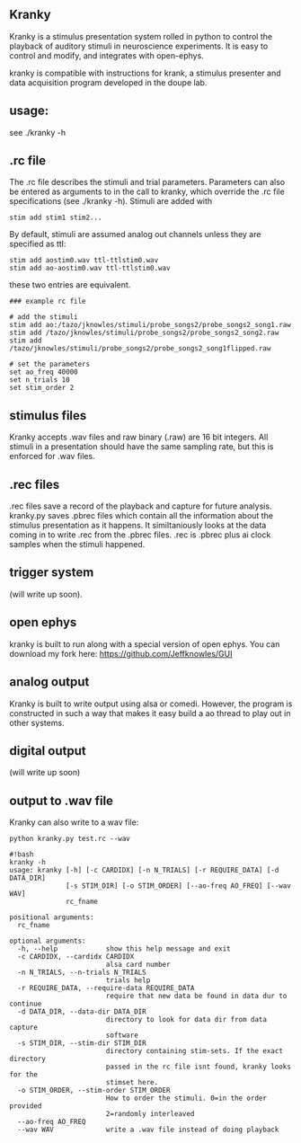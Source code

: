 ## Kranky

Kranky is a stimulus presentation system rolled in python to control the playback of auditory stimuli in neuroscience experiments. It is easy to control and modify, and integrates with open-ephys.  

kranky is compatible with instructions for krank, a stimulus presenter and data acquisition program developed in the doupe lab. 


## usage: 
see ./kranky -h

## .rc file
The .rc file describes the stimuli and trial parameters.  Parameters can also be entered as arguments to in the call to kranky, which override the .rc file specifications (see ./kranky -h). Stimuli are added with 
```
stim add stim1 stim2...  
```
By default, stimuli are assumed analog out channels unless they are specified as ttl:
```
stim add aostim0.wav ttl-ttlstim0.wav
stim add ao-aostim0.wav ttl-ttlstim0.wav
```
these two entries are equivalent.  

```
### example rc file

# add the stimuli
stim add ao:/tazo/jknowles/stimuli/probe_songs2/probe_songs2_song1.raw 
stim add /tazo/jknowles/stimuli/probe_songs2/probe_songs2_song2.raw
stim add /tazo/jknowles/stimuli/probe_songs2/probe_songs2_song1flipped.raw

# set the parameters
set ao_freq 40000
set n_trials 10
set stim_order 2
```


## stimulus files
Kranky accepts .wav files and raw binary (.raw) are 16 bit integers. All stimuli in a presentation should have the same sampling rate, but this is enforced for .wav files.  
## .rec files
.rec files save a record of the playback and capture for future analysis. kranky.py saves .pbrec files which contain all the information about the stimulus presentation as it happens. It similtaniously looks at the data coming in to write .rec from the .pbrec files.  .rec is .pbrec plus ai clock samples when the stimuli happened.

## trigger system
(will write up soon). 

## open ephys
kranky is built to run along with a special version of open ephys.  You can download my fork here:
https://github.com/Jeffknowles/GUI

## analog output
Kranky is built to write output using alsa or comedi.  However, the program is constructed in such a way that makes it easy build a ao thread to play out in other systems.

## digital output
(will write up soon)

## output to .wav file
Kranky can also write to a wav file:  

	python kranky.py test.rc --wav




```
#!bash
kranky -h
usage: kranky [-h] [-c CARDIDX] [-n N_TRIALS] [-r REQUIRE_DATA] [-d DATA_DIR]
              [-s STIM_DIR] [-o STIM_ORDER] [--ao-freq AO_FREQ] [--wav WAV]
              rc_fname

positional arguments:
  rc_fname

optional arguments:
  -h, --help            show this help message and exit
  -c CARDIDX, --cardidx CARDIDX
                        alsa card number
  -n N_TRIALS, --n-trials N_TRIALS
                        trials help
  -r REQUIRE_DATA, --require-data REQUIRE_DATA
                        require that new data be found in data dur to continue
  -d DATA_DIR, --data-dir DATA_DIR
                        directory to look for data dir from data capture
                        software
  -s STIM_DIR, --stim-dir STIM_DIR
                        directory containing stim-sets. If the exact directory
                        passed in the rc file isnt found, kranky looks for the
                        stimset here.
  -o STIM_ORDER, --stim-order STIM_ORDER
                        How to order the stimuli. 0=in the order provided
                        2=randomly interleaved
  --ao-freq AO_FREQ
  --wav WAV             write a .wav file instead of doing playback


```